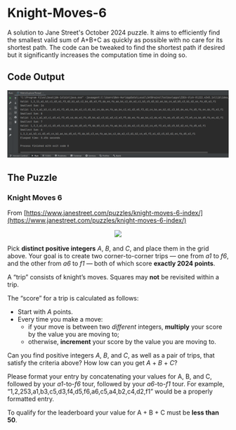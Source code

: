 # Knight-Moves-6
A solution to Jane Street's October 2024 puzzle. It aims to efficiently find the smallest valid sum of A+B+C as quickly as possible with no care for its shortest path. The code can be tweaked to find the shortest path if desired but it significantly increases the computation time in doing so.

## Code Output
<p align="center">
  <img src="output.png"/>
</p>

## The Puzzle
### Knight Moves 6
From [https://www.janestreet.com/puzzles/knight-moves-6-index/](https://www.janestreet.com/puzzles/knight-moves-6-index/)
<p align="center">
  <img src="https://www.janestreet.com/puzzles/october-2024.png" />
</p>

Pick **distinct positive integers** *A*, *B*, and *C*, and place them in the grid above. Your goal is to create two corner-to-corner trips — one from *a1* to *f6*, and the other from *a6* to *f1* — both of which score **exactly 2024 points**.

A “trip” consists of knight’s moves. Squares may **not** be revisited within a trip.

The “score” for a trip is calculated as follows:

  - Start with *A* points.
  - Every time you make a move:
    - if your move is between two *different* integers, **multiply** your score by the value you are moving to;
    - otherwise, **increment** your score by the value you are moving to.

Can you find positive integers *A*, *B*, and *C*, as well as a pair of trips, that satisfy the criteria above? How low can you get *A* + *B* + *C*?

Please format your entry by concatenating your values for A, B, and C, followed by your *a1*-to-*f6* tour, followed by your *a6*-to-*f1* tour. For example, “1,2,253,a1,b3,c5,d3,f4,d5,f6,a6,c5,a4,b2,c4,d2,f1” would be a properly formatted entry.

To qualify for the leaderboard your value for A + B + C must be **less than 50**.
